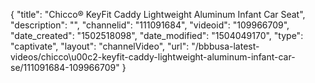 {
    "title": "Chicco&reg; KeyFit Caddy Lightweight Aluminum Infant Car Seat",
    "description": "",
    "channelid": "111091684",
    "videoid": "109966709",
    "date_created": "1502518098",
    "date_modified": "1504049170",
    "type": "captivate",
    "layout": "channelVideo",
    "url": "\/bbbusa-latest-videos\/chicco\u00c2-keyfit-caddy-lightweight-aluminum-infant-car-se\/111091684-109966709"
}